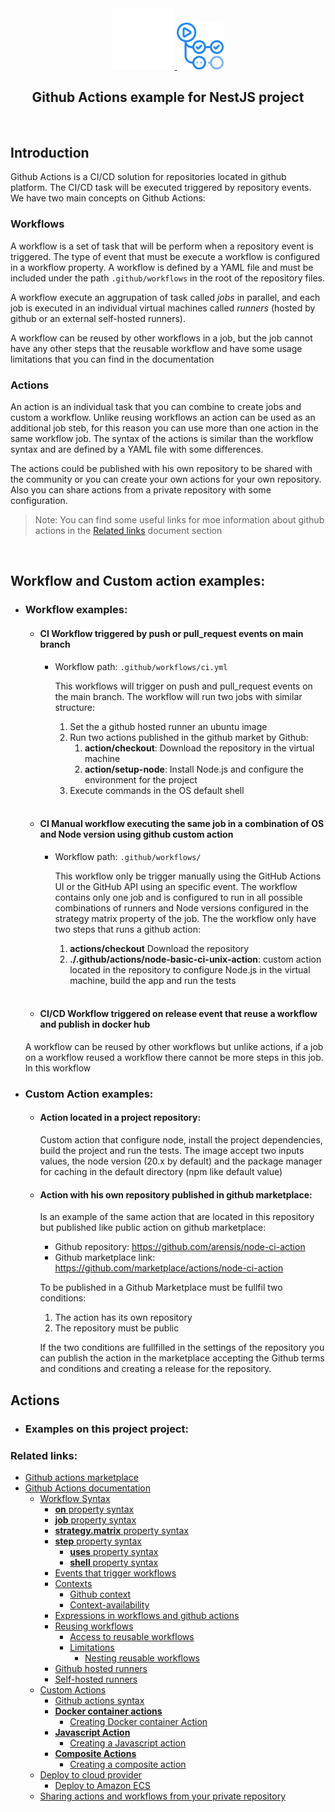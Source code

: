 <div align="center">
  <a href="https://edgeless-project.eu/" target="blank">
    <img src="static/assets/images/github-mark-white.png" width="100" alt="Worldline - Edgeless logo" />
    <img src="static/assets/images/github-actions-logo.png" width="75" alt="Worldline - Edgeless logo" />
  </a>
  <h2>Github Actions example for NestJS project</h2>
</div>

<br>

## Introduction
Github Actions is a CI/CD solution for repositories located in github platform. The CI/CD task will be executed triggered by repository events. 
We have two main concepts on Github Actions:

### Workflows
A workflow is a set of task that will be perform when a repository event is triggered. The type of event that must be execute a workflow is configured in a workflow property.
A workflow is defined by a YAML file and must be included under the path `.github/workflows` in the root of the repository files.

A workflow execute an aggrupation of task called *jobs* in parallel, and each job is executed in an individual virtual machines called *runners* (hosted by github or an external self-hosted runners).

A workflow can be reused by other workflows in a job, but the job cannot have any other steps that the reusable workflow and have some usage limitations that you can find in the documentation

### Actions
An action is an individual task that you can combine to create jobs and custom a workflow. Unlike reusing workflows an action can be used as an additional job steb, for this reason you can use more than one action in the same workflow job. The syntax of the actions is similar than the workflow syntax and are defined by a YAML file with some differences.

The actions could be published with his own repository to be shared with the community or you can create your own actions for your own repository. Also you can share actions from a private repository with some configuration.

> Note: You can find some useful links for moe information about github actions in the [Related links](#related-links) document section

<br>

## Workflow and Custom action examples:

  - ### Workflow examples:

    - #### **CI Workflow triggered by push or pull_request events on main branch**
      - Workflow path: `.github/workflows/ci.yml`
      
        This workflows will trigger on push and pull_request events on the main branch. The workflow will run two jobs with similar structure:
        1. Set the a github hosted runner an ubuntu image
        2. Run two actions published in the github market by Github:
            1. **action/checkout**: Download the repository in the virtual machine
            2. **action/setup-node**: Install Node.js and configure the environment for the project
        3. Execute commands in the OS default shell 
      
    <br>

    - #### **CI Manual workflow executing the same job in a combination of OS and Node version using github custom action**
      - Workflow path: `.github/workflows/`
        
        This workflow only be trigger manually using the GitHub Actions UI or the GitHub API using an specific event. The workflow contains only one job and is configured to run in all possible combinations of runners and Node versions configured in the strategy matrix property of the job.
        The the workflow only have two steps that runs a github action:
        1. **actions/checkout** Download the repository
        2. **./.github/actions/node-basic-ci-unix-action**: custom action located in the repository to configure Node.js in the virtual machine, build the app and run the tests
      
    <br>

    - #### **CI/CD Workflow triggered on release event that reuse a workflow and publish in docker hub**
    A workflow can be reused by other workflows but unlike actions, if a job on a workflow reused a workflow there cannot be more steps in this job. In this workflow

  - ### Custom Action examples:

    - #### **Action located in a project repository**:
      Custom action that configure node, install the project dependencies, build the project and run the tests. The image accept two inputs values, the node version (20.x by default) and the package manager for caching in the default directory (npm like default value)

    - #### **Action with his own repository published in github marketplace**:
      Is an example of the same action that are located in this repository but published like public action on github marketplace:
      - Github repository: https://github.com/arensis/node-ci-action
      - Github marketplace link: https://github.com/marketplace/actions/node-ci-action

      To be published in a Github Marketplace must be fullfil two conditions:
      1. The action has its own repository
      2. The repository must be public
    
      If the two conditions are fullfilled in the settings of the repository you can publish the action in the marketplace accepting the Github terms and conditions and creating a release for the repository.


## Actions

  - ### Examples on this project project:


### Related links:
- [Github actions marketplace](https://github.com/marketplace?category=&query=&type=actions&verification=)
- [Github Actions documentation](https://docs.github.com/actions)
  - [Workflow Syntax](https://docs.github.com/en/actions/using-workflows/workflow-syntax-for-github-actions)
    - [**on** property syntax](https://docs.github.com/en/actions/using-workflows/workflow-syntax-for-github-actions#on)
    - [**job** property syntax](https://docs.github.com/en/actions/using-workflows/workflow-syntax-for-github-actions#jobs)
    - [**strategy.matrix** property syntax](https://docs.github.com/en/actions/using-workflows/workflow-syntax-for-github-actions#jobsjob_idstrategymatrix)
    - [**step** property syntax](https://docs.github.com/en/actions/using-workflows/workflow-syntax-for-github-actions#jobsjob_idsteps)
      - [**uses** property syntax](https://docs.github.com/en/actions/using-workflows/workflow-syntax-for-github-actions#jobsjob_idstepsuses)
      - [**shell** property syntax](https://docs.github.com/en/actions/using-workflows/workflow-syntax-for-github-actions#jobsjob_idstepsshell)
    - [Events that trigger workflows](https://docs.github.com/en/actions/using-workflows/events-that-trigger-workflows)
    - [Contexts](https://docs.github.com/en/actions/learn-github-actions/contexts#about-contexts)
      - [Github context](https://docs.github.com/en/actions/learn-github-actions/contexts#github-context)
      - [Context-availability](https://docs.github.com/en/actions/learn-github-actions/contexts#context-availability)
    - [Expressions in workflows and github actions](https://docs.github.com/en/actions/learn-github-actions/expressions)
    - [Reusing workflows](https://docs.github.com/en/actions/using-workflows/reusing-workflows)
      - [Access to reusable workflows](https://docs.github.com/en/actions/using-workflows/reusing-workflows#access-to-reusable-workflows)
      - [Limitations](https://docs.github.com/en/actions/using-workflows/reusing-workflows#limitations)
        - [Nesting reusable workflows](https://docs.github.com/en/actions/using-workflows/reusing-workflows#nesting-reusable-workflows)
    - [Github hosted runners](https://docs.github.com/en/actions/using-github-hosted-runners)
    - [Self-hosted runners](https://docs.github.com/en/actions/hosting-your-own-runners)
  - [Custom Actions](https://docs.github.com/en/actions/creating-actions/about-custom-actions)
    - [Github actions syntax](https://docs.github.com/en/actions/creating-actions/metadata-syntax-for-github-actions)
    - [**Docker container actions**](https://docs.github.com/en/actions/creating-actions/about-custom-actions#docker-container-actions)
      - [Creating Docker container Action](https://docs.github.com/en/actions/creating-actions/creating-a-docker-container-action)
    - [**Javascript Action**](https://docs.github.com/en/actions/creating-actions/about-custom-actions#javascript-actions)
      - [Creating a Javascript action](https://docs.github.com/en/actions/creating-actions/creating-a-javascript-action)
    - [**Composite Actions**](https://docs.github.com/en/actions/creating-actions/about-custom-actions#composite-actions)
      - [Creating a composite action](https://docs.github.com/en/actions/creating-actions/about-custom-actions#composite-actions)
  - [Deploy to cloud provider](https://docs.github.com/en/actions/deployment/deploying-to-your-cloud-provider)
    - [Deploy to Amazon ECS](https://docs.github.com/en/actions/deployment/deploying-to-your-cloud-provider/deploying-to-amazon-elastic-container-service)
  - [Sharing actions and workflows from your private repository](https://docs.github.com/en/actions/creating-actions/sharing-actions-and-workflows-from-your-private-repository)

